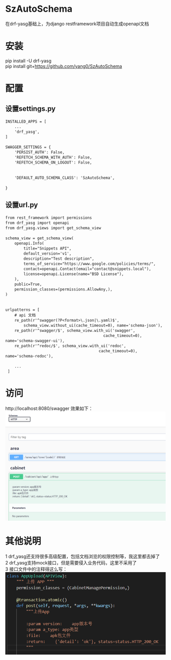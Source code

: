 # SzAutoSchema
在drf-yasg基础上，为django restframework项目自动生成openapi文档



# 安装
pip install -U drf-yasg  
pip install git+https://github.com/yang0/SzAutoSchema


# 配置
设置settings.py
-----------------------------------------
    INSTALLED_APPS = [
        ...
        'drf_yasg',
    ]

    SWAGGER_SETTINGS = {
	    'PERSIST_AUTH': False,
	    'REFETCH_SCHEMA_WITH_AUTH': False,
	    'REFETCH_SCHEMA_ON_LOGOUT': False,


	    'DEFAULT_AUTO_SCHEMA_CLASS': 'SzAutoSchema',

	}


设置url.py
-----------------------------------------
	from rest_framework import permissions
	from drf_yasg import openapi
	from drf_yasg.views import get_schema_view

	schema_view = get_schema_view(
	    openapi.Info(
	        title="Snippets API",
	        default_version='v1',
	        description="Test description",
	        terms_of_service="https://www.google.com/policies/terms/",
	        contact=openapi.Contact(email="contact@snippets.local"),
	        license=openapi.License(name="BSD License"),
	    ),
	    public=True,
	    permission_classes=(permissions.AllowAny,),
	)


	urlpatterns = [
		# api 文档
	    re_path(r'^swagger(?P<format>\.json|\.yaml)$',
	        schema_view.without_ui(cache_timeout=0), name='schema-json'),
	    re_path(r'^swagger/$', schema_view.with_ui('swagger',
	                                           cache_timeout=0), name='schema-swagger-ui'),
	    re_path(r'^redoc/$', schema_view.with_ui('redoc',
	                                         cache_timeout=0), name='schema-redoc'),

	    ...
	 ]



# 访问
http://localhost:8080/swagger  效果如下：  
![screen shot](./img/1.png)


# 其他说明
1 drf_yasg还支持很多高级配置，包括文档浏览的权限控制等，我这里都去掉了  
2 drf_yasg支持mock接口，但是需要侵入业务代码，这里不采用了  
3 接口文件中的注释得这么写：  
![screen shot](./img/2.png)
